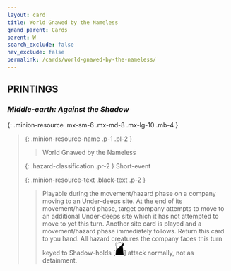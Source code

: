 ```yaml
---
layout: card
title: World Gnawed by the Nameless
grand_parent: Cards
parent: W
search_exclude: false
nav_exclude: false
permalink: /cards/world-gnawed-by-the-nameless/
---
```


## PRINTINGS


### _Middle-earth: Against the Shadow_

{: .minion-resource .mx-sm-6 .mx-md-8 .mx-lg-10 .mb-4 }
> {: .minion-resource-name .p-1 .pl-2 }
> > <div class="hazard-mp"></div>
> > <div class="card-name">World Gnawed by the Nameless</div>
>
> {: .hazard-classification .pr-2 }
> Short-event
>
> {: .minion-resource-text .black-text .p-2 }
> > Playable during the movement/hazard phase on a company moving to an Under-deeps site. At the end of its movement/hazard phase, target company attempts to move to an additional Under-deeps site which it has not attempted to move to yet this turn. Another site card is played and a movement/hazard phase immediately follows. Return this card to you hand. All hazard creatures the company faces this turn keyed to Shadow-holds \[![](/assets/images/shadow-hold.svg)] attack normally, not as detainment.  
> 
